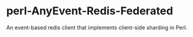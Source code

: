perl-AnyEvent-Redis-Federated
=============================

An event-based redis client that implements client-side sharding in Perl.